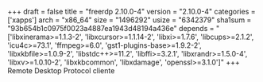 +++
draft = false
title = "freerdp 2.10.0-4"
version = "2.10.0-4"
categories = ['xapps']
arch = "x86_64"
size = "1496292"
usize = "6342379"
sha1sum = "93b654b1c0975f0023a4887ea1943d48194a436e"
depends = "['libxinerama>=1.1.3-2', 'libxcursor>=1.1.14-2', 'libxi>=1.7.6', 'libcups>=2.1.2', 'icu4c>=73.1', 'ffmpeg>=6.0', 'gst1-plugins-base>=1.9.2-2', 'libxkbfile>=1.0.9-2', 'libstdc++>=11.2', 'libffi>=3.2.1', 'libxrandr>=1.5.0-4', 'libxv>=1.0.10-2', 'libxkbcommon', 'libxdamage', 'openssl>=3.1.0']"
+++
Remote Desktop Protocol cliente